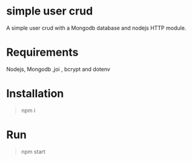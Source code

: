 # simple user crud 
A simple user crud with a Mongodb database and nodejs HTTP module.

# Requirements
Nodejs, Mongodb ,joi , bcrypt and dotenv

# Installation
> npm i

# Run
> npm start
